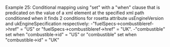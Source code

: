 Example 25:
Conditional mapping using "set" with a "when" clause that is predicated on the value of a xml element at the specified xml path conditioned when it finds 2 conditions for rosetta attribute usEngineVersion and ukEngineSpecification respectively:
-"fuelSpecs->combustibleref->href" = "US" or "fuelSpecs->combustibleref->href" = "UK".
-"combustible" set when "combustible->id" = "US" or "combustible" set when "combustible->id" = "UK" 